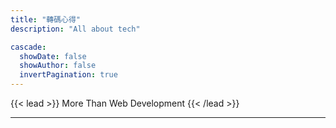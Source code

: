 ```yaml
---
title: "轉碼心得"
description: "All about tech"

cascade:
  showDate: false
  showAuthor: false
  invertPagination: true
---
```


{{< lead >}}
More Than Web Development
{{< /lead >}}

---
